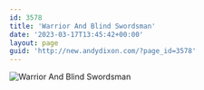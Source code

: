```yaml
---
id: 3578
title: 'Warrior And Blind Swordsman'
date: '2023-03-17T13:45:42+00:00'
layout: page
guid: 'http://new.andydixon.com/?page_id=3578'
---
```


![Warrior And Blind Swordsman](https://i0.wp.com/assets.g8x2.ldn.idrivee2-23.com/posters/Warrior%20And%20Blind%20Swordsman%2001.jpg?w=1200&ssl=1 "Warrior And Blind Swordsman")